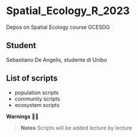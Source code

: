 # Spatial_Ecology_R_2023

Depos on Spatial Ecology course GCESDG

## Student
Sebastiano De Angelis, studente di Unibo

## List of scripts
+ population scripts
+ community scripts
+ ecosystem scripts


**Warnings**
👾👾

> **Notes**
> Scripts will be added lecture by lecture


